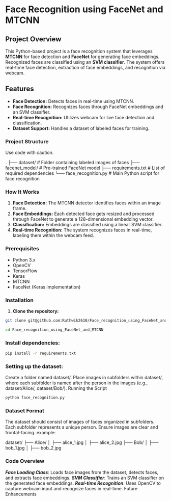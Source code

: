 # Face Recognition using FaceNet and MTCNN

## Project Overview

This Python-based project is a face recognition system that leverages **MTCNN** for face detection and **FaceNet** for generating face embeddings. Recognized faces are classified using an **SVM classifier**. The system offers real-time face detection, extraction of face embeddings, and recognition via webcam.

## Features

* **Face Detection:** Detects faces in real-time using MTCNN.
* **Face Recognition:** Recognizes faces through FaceNet embeddings and an SVM classifier.
* **Real-time Recognition:** Utilizes webcam for live face detection and classification.
* **Dataset Support:** Handles a dataset of labeled faces for training.

### Project Structure

Use code with caution.

.
├── dataset/        # Folder containing labeled images of faces
├── facenet_model/   # Pre-trained FaceNet model
├── requirements.txt # List of required dependencies
└── face_recognition.py # Main Python script for face recognition


### How It Works

1. **Face Detection:** The MTCNN detector identifies faces within an image frame.
2. **Face Embeddings:** Each detected face gets resized and processed through FaceNet to generate a 128-dimensional embedding vector.
3. **Classification:** Embeddings are classified using a linear SVM classifier.
4. **Real-time Recognition:** The system recognizes faces in real-time, labeling them within the webcam feed.

### Prerequisites

* Python 3.x
* OpenCV
* TensorFlow
* Keras
* MTCNN
* FaceNet (Keras implementation)

### Installation

1. **Clone the repository:**

```bash
git clone git@github.com:Ruthwik2610/Face_recognition_using_FaceNet_and_MTCNN.git

cd Face_recognition_using_FaceNet_and_MTCNN  

```

### Install dependencies:

```bash
pip install -r requirements.txt 
```

### Setting up the dataset: 

Create a folder named dataset/.
Place images in subfolders within dataset/, where each subfolder is named after the person in the images (e.g., dataset/Alice/, dataset/Bob/).
Running the Script

```bash
python face_recognition.py
```

### Dataset Format

The dataset should consist of images of faces organized in subfolders.
Each subfolder represents a unique person.
Ensure images are clear and frontal-facing.
example:

dataset/
├── Alice/
│   ├── alice_1.jpg
│   ├── alice_2.jpg
├── Bob/
│   ├── bob_1.jpg
│   ├── bob_2.jpg


### Code Overview

***Face Loading Class***: Loads face images from the dataset, detects faces, and extracts face embeddings.
***SVM Classifier***: Trains an SVM classifier on the generated face embeddings.
***Real-time Recognition***: Uses OpenCV to capture webcam input and recognize faces in real-time.
Future Enhancements

